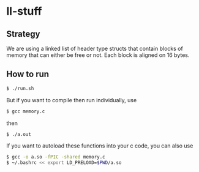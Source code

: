 # ll-stuff

## Strategy
We are using a linked list of header type structs that contain blocks of memory that can either be free or not. Each block is aligned on 16 bytes.

## How to run
```bash
$ ./run.sh
```

But if you want to compile then run individually, use
```bash
$ gcc memory.c
```
then 
```bash
$ ./a.out
```

If you want to autoload these functions into your c code, you can also use

```bash
$ gcc -o a.so -fPIC -shared memory.c
$ ~/.bashrc << export LD_PRELOAD=$PWD/a.so
```

